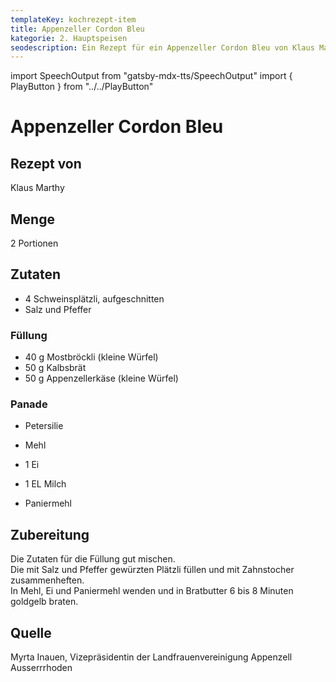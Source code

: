 ```yaml
---
templateKey: kochrezept-item
title: Appenzeller Cordon Bleu
kategorie: 2. Hauptspeisen
seodescription: Ein Rezept für ein Appenzeller Cordon Bleu von Klaus Marthy.
---
```

import SpeechOutput from "gatsby-mdx-tts/SpeechOutput"
import { PlayButton } from "../../PlayButton"

<SpeechOutput id="kochrezept-klaus-marthy-appenzeller-cordon-bleu" customPlayButton={PlayButton}>

# Appenzeller Cordon Bleu

## Rezept von

Klaus Marthy

## Menge

2 Portionen

## Zutaten
 
* 4 Schweinsplätzli, aufgeschnitten  
* Salz und Pfeffer  

### Füllung

* 40 g Mostbröckli (kleine Würfel) 
* 50 g Kalbsbrät 
* 50 g Appenzellerkäse (kleine Würfel) 

### Panade 

* Petersilie  
* Mehl  
* 1 Ei  
* 1 EL Milch  

* Paniermehl 

## Zubereitung

Die Zutaten für die Füllung gut mischen.  
Die mit Salz und Pfeffer gewürzten Plätzli füllen und mit Zahnstocher zusammenheften.   
In Mehl, Ei und Paniermehl wenden und in Bratbutter 6 bis 8 Minuten goldgelb braten. 

## Quelle

Myrta Inauen, Vizepräsidentin der Landfrauenvereinigung Appenzell Ausserrrhoden

</SpeechOutput>
